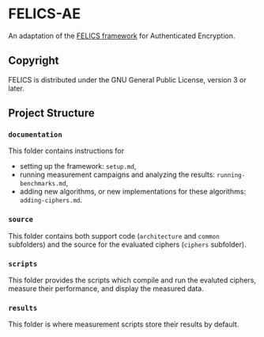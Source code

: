FELICS-AE
=========

An adaptation of the [FELICS framework] for Authenticated Encryption.

[FELICS framework]: https://www.cryptolux.org/index.php/FELICS "Fair Evaluation of Lightweight Cryptographic Systems"

Copyright
---------

FELICS is distributed under the GNU General Public License, version 3
or later.

Project Structure
-----------------

### `documentation`

This folder contains instructions for

- setting up the framework: `setup.md`,
- running measurement campaigns and analyzing the results:
  `running-benchmarks.md`,
- adding new algorithms, or new implementations for these algorithms:
  `adding-ciphers.md`.

### `source`

This folder contains both support code (`architecture` and `common`
subfolders) and the source for the evaluated ciphers (`ciphers`
subfolder).

### `scripts`

This folder provides the scripts which compile and run the evaluted
ciphers, measure their performance, and display the measured data.

### `results`

This folder is where measurement scripts store their results by
default.
